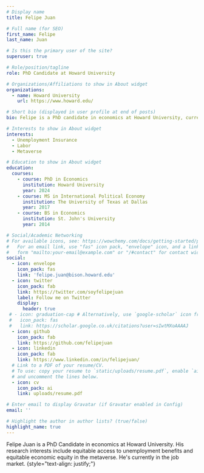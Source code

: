 ```yaml
---
# Display name
title: Felipe Juan

# Full name (for SEO)
first_name: Felipe
last_name: Juan

# Is this the primary user of the site?
superuser: true

# Role/position/tagline
role: PhD Candidate at Howard University

# Organizations/Affiliations to show in About widget
organizations:
  - name: Howard University
    url: https://www.howard.edu/

# Short bio (displayed in user profile at end of posts)
bio: Felipe is a PhD candidate in economics at Howard University, currently on the job market. His research investigates equitable access to unemployment benefits and equitable access to the Metaverse, 

# Interests to show in About widget
interests:
  - Unemployment Insurance 
  - Labor 
  - Metaverse

# Education to show in About widget
education:
  courses:
    - course: PhD in Economics
      institution: Howard University
      year: 2024
    - course: MS in International Political Economy
      institution: The University of Texas at Dallas
      year: 2017
    - course: BS in Economics
      institution: St. John's University
      year: 2014

# Social/Academic Networking
# For available icons, see: https://wowchemy.com/docs/getting-started/page-builder/#icons
#   For an email link, use "fas" icon pack, "envelope" icon, and a link in the
#   form "mailto:your-email@example.com" or "/#contact" for contact widget.
social:
  - icon: envelope
    icon_pack: fas
    link: 'felipe.juan@bison.howard.edu'
  - icon: twitter
    icon_pack: fab
    link: https://twitter.com/soyfelipejuan
    label: Follow me on Twitter
    display:
      header: true
 # - icon: graduation-cap # Alternatively, use `google-scholar` icon from `ai` icon pack
 #   icon_pack: fas
 #   link: https://scholar.google.co.uk/citations?user=sIwtMXoAAAAJ
  - icon: github
    icon_pack: fab
    link: https://github.com/felipejuan
  - icon: linkedin
    icon_pack: fab
    link: https://www.linkedin.com/in/felipejuan/
  # Link to a PDF of your resume/CV.
  # To use: copy your resume to `static/uploads/resume.pdf`, enable `ai` icons in `params.yaml`,
  # and uncomment the lines below.
  - icon: cv
    icon_pack: ai
    link: uploads/resume.pdf

# Enter email to display Gravatar (if Gravatar enabled in Config)
email: ''

# Highlight the author in author lists? (true/false)
highlight_name: true
---
```


Felipe Juan is a PhD Candidate in economics at Howard University. His research interests include equitable access to unemployment benefits and equitable economic equity in the metaverse. He's currently in the job market. 
{style="text-align: justify;"}
